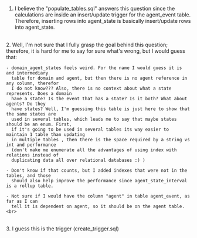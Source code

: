 1. I believe the "populate_tables.sql" answers this question since the calculations are
   inside an insert/update trigger for the agent_event table. Therefore, inserting rows 
   into agent_state is basically insert/update rows into agent_state.<br>
<br>
2. Well, I'm not sure that I fully grasp the goal behind this question; therefore, it is hard
   for me to say for sure what's wrong, but I would guess that:
  
    - domain_agent_states feels weird. For the name I would guess it is and intermediary 
      table for domain and agent, but then there is no agent reference in any column, therefor
      I do not know??? Also, there is no context about what a state represents. Does a domain 
      have a state? Is the event that has a state? Is it both? What about agents? Do they 
      have states? Well, I'm guessing this table is just here to show that the same states are 
      used in several tables, which leads me to say that maybe states should be an enum. First,
      if it's going to be used in several tables its way easier to maintain 1 table than updating 
      in multiple tables , then there is the space required by a string vs int and performance 
      (don't make me enumerate all the advantages of using index with relations instead of 
      duplicating data all over relational databases :) )

    - Don't know if that counts, but I added indexes that were not in the tables, and those 
      should also help improve the performance since agent_state_interval is a rollup table.

    - Not sure if I would have the column "agent" in table agent_event, as far as I can 
      tell it is dependent on agent, so it should be on the agent table.<br>
<br>
3. I guess this is the trigger (create_trigger.sql)